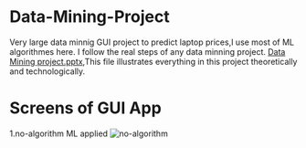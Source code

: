 # Data-Mining-Project
Very large data minnig GUI project to predict laptop prices,I use most of ML algorithmes here.
I follow the real steps of any data minning project.
[Data Mining project.pptx](https://github.com/mohamedezzeldeenhassanmohamed/Data-Mining-Project/files/11990413/Data.Mining.project.1.1.pptx),This file illustrates everything in this project theoretically and technologically.
# Screens of GUI App
1.no-algorithm ML applied
![no-algorithm](https://github.com/mohamedezzeldeenhassanmohamed/Data-Mining-Project/assets/94178842/865df75a-fa0e-44f4-a66b-48c4c43b7c6d)
